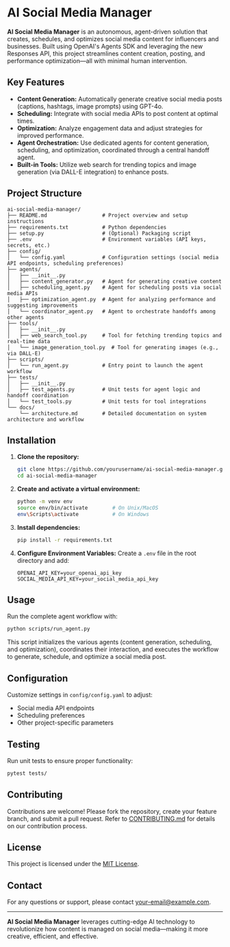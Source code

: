 # AI Social Media Manager

**AI Social Media Manager** is an autonomous, agent-driven solution that creates, schedules, and optimizes social media content for influencers and businesses. Built using OpenAI's Agents SDK and leveraging the new Responses API, this project streamlines content creation, posting, and performance optimization—all with minimal human intervention.

## Key Features
- **Content Generation:** Automatically generate creative social media posts (captions, hashtags, image prompts) using GPT-4o.
- **Scheduling:** Integrate with social media APIs to post content at optimal times.
- **Optimization:** Analyze engagement data and adjust strategies for improved performance.
- **Agent Orchestration:** Use dedicated agents for content generation, scheduling, and optimization, coordinated through a central handoff agent.
- **Built-in Tools:** Utilize web search for trending topics and image generation (via DALL-E integration) to enhance posts.

## Project Structure

```
ai-social-media-manager/
├── README.md                  # Project overview and setup instructions
├── requirements.txt           # Python dependencies
├── setup.py                   # (Optional) Packaging script
├── .env                       # Environment variables (API keys, secrets, etc.)
├── config/
│   └── config.yaml            # Configuration settings (social media API endpoints, scheduling preferences)
├── agents/
│   ├── __init__.py
│   ├── content_generator.py   # Agent for generating creative content
│   ├── scheduling_agent.py    # Agent for scheduling posts via social media APIs
│   ├── optimization_agent.py  # Agent for analyzing performance and suggesting improvements
│   └── coordinator_agent.py   # Agent to orchestrate handoffs among other agents
├── tools/
│   ├── __init__.py
│   ├── web_search_tool.py     # Tool for fetching trending topics and real-time data
│   └── image_generation_tool.py  # Tool for generating images (e.g., via DALL-E)
├── scripts/
│   └── run_agent.py           # Entry point to launch the agent workflow
├── tests/
│   ├── __init__.py
│   ├── test_agents.py         # Unit tests for agent logic and handoff coordination
│   └── test_tools.py          # Unit tests for tool integrations
└── docs/
    └── architecture.md        # Detailed documentation on system architecture and workflow
```

## Installation

1. **Clone the repository:**
   ```bash
   git clone https://github.com/yourusername/ai-social-media-manager.git
   cd ai-social-media-manager
   ```
2. **Create and activate a virtual environment:**
   ```bash
   python -m venv env
   source env/bin/activate        # On Unix/MacOS
   env\Scripts\activate           # On Windows
   ```
3. **Install dependencies:**
   ```bash
   pip install -r requirements.txt
   ```
4. **Configure Environment Variables:**
   Create a `.env` file in the root directory and add:
   ```env
   OPENAI_API_KEY=your_openai_api_key
   SOCIAL_MEDIA_API_KEY=your_social_media_api_key
   ```

## Usage

Run the complete agent workflow with:
```bash
python scripts/run_agent.py
```
This script initializes the various agents (content generation, scheduling, and optimization), coordinates their interaction, and executes the workflow to generate, schedule, and optimize a social media post.

## Configuration

Customize settings in `config/config.yaml` to adjust:
- Social media API endpoints
- Scheduling preferences
- Other project-specific parameters

## Testing

Run unit tests to ensure proper functionality:
```bash
pytest tests/
```

## Contributing

Contributions are welcome! Please fork the repository, create your feature branch, and submit a pull request. Refer to [CONTRIBUTING.md](CONTRIBUTING.md) for details on our contribution process.

## License

This project is licensed under the [MIT License](LICENSE).

## Contact

For any questions or support, please contact [your-email@example.com](mailto:your-email@example.com).

---

**AI Social Media Manager** leverages cutting-edge AI technology to revolutionize how content is managed on social media—making it more creative, efficient, and effective.
```
